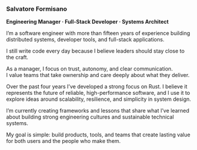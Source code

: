 ### **Salvatore Formisano**  
**Engineering Manager · Full-Stack Developer · Systems Architect**

I’m a software engineer with more than fifteen years of experience building distributed systems, developer tools, and full-stack applications.

I still write code every day because I believe leaders should stay close to the craft.

As a manager, I focus on trust, autonomy, and clear communication.  
I value teams that take ownership and care deeply about what they deliver.

Over the past four years I’ve developed a strong focus on Rust. I believe it represents the future of reliable, high-performance software, and I use it to explore ideas around scalability, resilience, and simplicity in system design.

I’m currently creating frameworks and lessons that share what I’ve learned about building strong engineering cultures and sustainable technical systems.  

My goal is simple: build products, tools, and teams that create lasting value for both users and the people who make them.
